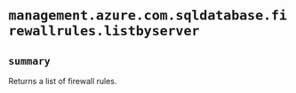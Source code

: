 # `management.azure.com.sqldatabase.firewallrules.listbyserver`

## `summary`
Returns a list of firewall rules.


